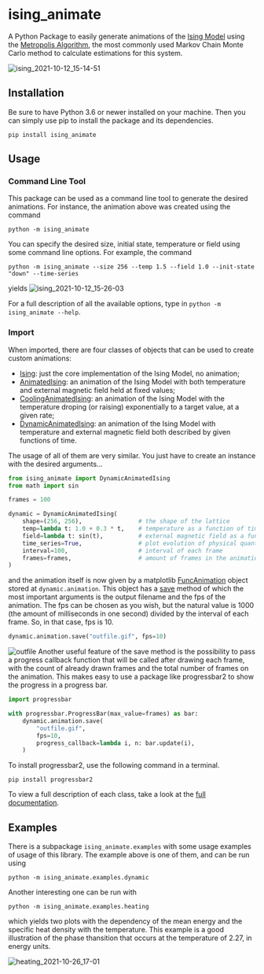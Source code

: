 # ising_animate
A Python Package to easily generate animations of the [Ising Model](https://en.wikipedia.org/wiki/Ising_model) 
using the [Metropolis Algorithm](https://en.wikipedia.org/wiki/Metropolis%E2%80%93Hastings_algorithm), the most
commonly used Markov Chain Monte Carlo method to calculate estimations for this system.

![ising_2021-10-12_15-14-51](https://user-images.githubusercontent.com/26972046/137008265-33f7b181-7047-4afe-b044-ac5f856df73c.gif)
## Installation

Be sure to have Python 3.6 or newer installed on your machine. Then you can simply use pip to install the package and its dependencies.
```
pip install ising_animate
```
## Usage

### Command Line Tool
This package can be used as a command line tool to generate the desired animations. For instance, the animation above was created using the command

```
python -m ising_animate
```
You can specify the desired size, initial state, temperature or field using some command line options. For example, the command
```
python -m ising_animate --size 256 --temp 1.5 --field 1.0 --init-state "down" --time-series
```
yields
![ising_2021-10-12_15-26-03](https://user-images.githubusercontent.com/26972046/137010154-bc7d30c0-7ab3-44a9-b8a4-8e76f3e5b2c7.gif)

For a full description of all the available options, type in ```python -m ising_animate --help```.
### Import
When imported, there are four classes of objects that can be used to create custom animations: 
* [Ising](https://davifeliciano.github.io/ising_animate/ising.html#ising_animate.ising.Ising): just the core implementation of the Ising Model, no animation;
* [AnimatedIsing](https://davifeliciano.github.io/ising_animate/ising.html#ising_animate.ising.AnimatedIsing): an animation of the Ising Model with both temperature and external magnetic field held at fixed values;
* [CoolingAnimatedIsing](https://davifeliciano.github.io/ising_animate/ising.html#ising_animate.ising.CoolingAnimatedIsing): an animation of the Ising Model with the temperature droping (or raising) exponentially to a target value, at a given rate;
* [DynamicAnimatedIsing](https://davifeliciano.github.io/ising_animate/ising.html#ising_animate.ising.DynamicAnimatedIsing): an animation of the Ising Model with temperature and external magnetic field both described by given functions of time.

The usage of all of them are very similar. You just have to create an instance with the desired arguments...
```python
from ising_animate import DynamicAnimatedIsing
from math import sin

frames = 100

dynamic = DynamicAnimatedIsing(
    shape=(256, 256),                # the shape of the lattice
    temp=lambda t: 1.0 + 0.3 * t,    # temperature as a function of time
    field=lambda t: sin(t),          # external magnetic field as a function of time
    time_series=True,                # plot evolution of physical quantities over time
    interval=100,                    # interval of each frame
    frames=frames,                   # amount of frames in the animation
)
```
and the animation itself is now given by a matplotlib [FuncAnimation](https://matplotlib.org/stable/api/_as_gen/matplotlib.animation.FuncAnimation.html)
object stored at ```dynamic.animation```. This object has a [save](https://matplotlib.org/stable/api/_as_gen/matplotlib.animation.Animation.html#matplotlib.animation.Animation.save) 
method of which the most important arguments is the output filename and the fps of the animation. The fps can be chosen as you wish,
but the natural value is 1000 (the amount of milliseconds in one second) divided by the interval of each frame. So, in that case, fps is 10.
```python
dynamic.animation.save("outfile.gif", fps=10)
```
![outfile](https://user-images.githubusercontent.com/26972046/137047228-f8a0f75c-fbae-4320-8416-c1aff0503548.gif)
Another useful feature of the save method is the possibility to pass a progress callback function that
will be called after drawing each frame, with the count of already drawn frames and the total number of frames on
the animation. This makes easy to use a package like progressbar2 to show the progress in a progress bar.
```python
import progressbar

with progressbar.ProgressBar(max_value=frames) as bar:
    dynamic.animation.save(
        "outfile.gif",
        fps=10,
        progress_callback=lambda i, n: bar.update(i),
    )
```
To install progressbar2, use the following command in a terminal.
```
pip install progressbar2
```
To view a full description of each class, take a look at the [full documentation](https://davifeliciano.github.io/ising_animate/index.html).

## Examples

There is a subpackage ```ising_animate.examples``` with some usage examples of usage of this library. The example 
above is one of them, and can be run using 

```
python -m ising_animate.examples.dynamic
```

Another interesting one can be run with

```
python -m ising_animate.examples.heating
```

which yields two plots with the dependency of the mean energy and the specific heat density with the temperature. 
This example is a good illustration of the phase thansition that occurs at the temperature of 2.27, in energy units.

![heating_2021-10-26_17-01](https://user-images.githubusercontent.com/26972046/138952988-0d64fb42-d1e0-46ec-b3b8-4755efcbc47d.png)
